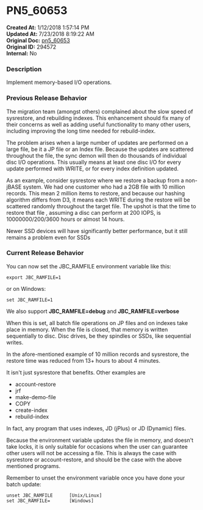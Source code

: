 # PN5_60653

**Created At:** 1/12/2018 1:57:14 PM  
**Updated At:** 7/23/2018 8:19:22 AM  
**Original Doc:** [pn5_60653](https://docs.jbase.com/release-notes/pn5_60653)  
**Original ID:** 294572  
**Internal:** No  


### Description

Implement memory-based I/O operations.



### Previous Release Behavior

The migration team (amongst others) complained about the slow speed of sysrestore, and rebuilding indexes. This enhancement should fix many of their concerns as well as adding useful functionality to many other users, including improving the long time needed for rebuild-index.

The problem arises when a large number of updates are performed on a large file, be it a JP file or an Index file. Because the updates are scattered throughout the file, the sync demon will then do thousands of individual disc I/O operations. This usually means at least one disc I/O for every update performed with WRITE, or for every index definition updated.

As an example, consider sysrestore where we restore a backup from a non-jBASE system. We had one customer who had a 2GB file with 10 million records. This mean 2 million items to restore, and because our hashing algorithm differs from D3, it means each WRITE during the restore will be scattered randomly throughout the target file. The upshot is that the time to restore that file , assuming a disc can perform at 200 IOPS, is 10000000/200/3600 hours or almost 14 hours.

Newer SSD devices will have significantly better performance, but it still remains a problem even for SSDs



### Current Release Behavior

You can now set the JBC\_RAMFILE environment variable like this:

```
export JBC_RAMFILE=1
```

or on Windows:

```
set JBC_RAMFILE=1
```

We also support **JBC\_RAMFILE=debug** and **JBC\_RAMFILE=verbose**

When this is set, all batch file operations on JP files and on indexes take place in memory. When the file is closed, that memory is written sequentially to disc. Disc drives, be they spindles or SSDs, like sequential writes.

In the afore-mentioned example of 10 million records and sysrestore, the restore time was reduced from 13+ hours to about 4 minutes.

It isn't just sysrestore that benefits. Other examples are

- account-restore
- jrf
- make-demo-file
- COPY
- create-index
- rebuild-index


In fact, any program that uses indexes, JD (jPlus) or JD (Dynamic) files.

Because the environment variable updates the file in memory, and doesn't take locks, it is only suitable for occasions when the user can guarantee other users will not be accessing a file. This is always the case with sysrestore or account-restore, and should be the case with the above mentioned programs.

Remember to unset the environment variable once you have done your batch update:

```
unset JBC_RAMFILE      [Unix/Linux]
set JBC_RAMFILE=       [Windows]
```

